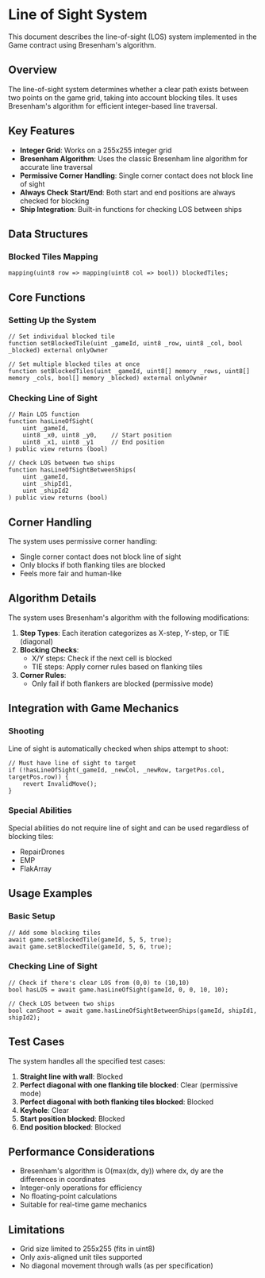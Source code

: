 # Line of Sight System

This document describes the line-of-sight (LOS) system implemented in the Game contract using Bresenham's algorithm.

## Overview

The line-of-sight system determines whether a clear path exists between two points on the game grid, taking into account blocking tiles. It uses Bresenham's algorithm for efficient integer-based line traversal.

## Key Features

- **Integer Grid**: Works on a 255x255 integer grid
- **Bresenham Algorithm**: Uses the classic Bresenham line algorithm for accurate line traversal
- **Permissive Corner Handling**: Single corner contact does not block line of sight
- **Always Check Start/End**: Both start and end positions are always checked for blocking
- **Ship Integration**: Built-in functions for checking LOS between ships

## Data Structures

### Blocked Tiles Mapping

```solidity
mapping(uint8 row => mapping(uint8 col => bool)) blockedTiles;
```

## Core Functions

### Setting Up the System

```solidity
// Set individual blocked tile
function setBlockedTile(uint _gameId, uint8 _row, uint8 _col, bool _blocked) external onlyOwner

// Set multiple blocked tiles at once
function setBlockedTiles(uint _gameId, uint8[] memory _rows, uint8[] memory _cols, bool[] memory _blocked) external onlyOwner
```

### Checking Line of Sight

```solidity
// Main LOS function
function hasLineOfSight(
    uint _gameId,
    uint8 _x0, uint8 _y0,    // Start position
    uint8 _x1, uint8 _y1     // End position
) public view returns (bool)

// Check LOS between two ships
function hasLineOfSightBetweenShips(
    uint _gameId,
    uint _shipId1,
    uint _shipId2
) public view returns (bool)
```

## Corner Handling

The system uses permissive corner handling:

- Single corner contact does not block line of sight
- Only blocks if both flanking tiles are blocked
- Feels more fair and human-like

## Algorithm Details

The system uses Bresenham's algorithm with the following modifications:

1. **Step Types**: Each iteration categorizes as X-step, Y-step, or TIE (diagonal)
2. **Blocking Checks**:
   - X/Y steps: Check if the next cell is blocked
   - TIE steps: Apply corner rules based on flanking tiles
3. **Corner Rules**:
   - Only fail if both flankers are blocked (permissive mode)

## Integration with Game Mechanics

### Shooting

Line of sight is automatically checked when ships attempt to shoot:

```solidity
// Must have line of sight to target
if (!hasLineOfSight(_gameId, _newCol, _newRow, targetPos.col, targetPos.row)) {
    revert InvalidMove();
}
```

### Special Abilities

Special abilities do not require line of sight and can be used regardless of blocking tiles:

- RepairDrones
- EMP
- FlakArray

## Usage Examples

### Basic Setup

```solidity
// Add some blocking tiles
await game.setBlockedTile(gameId, 5, 5, true);
await game.setBlockedTile(gameId, 5, 6, true);
```

### Checking Line of Sight

```solidity
// Check if there's clear LOS from (0,0) to (10,10)
bool hasLOS = await game.hasLineOfSight(gameId, 0, 0, 10, 10);

// Check LOS between two ships
bool canShoot = await game.hasLineOfSightBetweenShips(gameId, shipId1, shipId2);
```

## Test Cases

The system handles all the specified test cases:

1. **Straight line with wall**: Blocked
2. **Perfect diagonal with one flanking tile blocked**: Clear (permissive mode)
3. **Perfect diagonal with both flanking tiles blocked**: Blocked
4. **Keyhole**: Clear
5. **Start position blocked**: Blocked
6. **End position blocked**: Blocked

## Performance Considerations

- Bresenham's algorithm is O(max(dx, dy)) where dx, dy are the differences in coordinates
- Integer-only operations for efficiency
- No floating-point calculations
- Suitable for real-time game mechanics

## Limitations

- Grid size limited to 255x255 (fits in uint8)
- Only axis-aligned unit tiles supported
- No diagonal movement through walls (as per specification)
